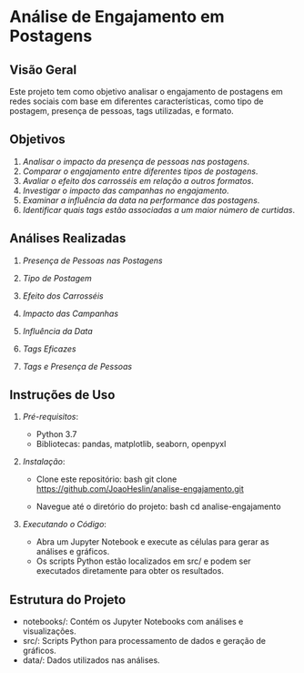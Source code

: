 # Análise de Engajamento em Postagens

## Visão Geral

Este projeto tem como objetivo analisar o engajamento de postagens em redes sociais com base em diferentes características, como tipo de postagem, presença de pessoas, tags utilizadas, e formato. 

## Objetivos

1. *Analisar o impacto da presença de pessoas nas postagens*.
2. *Comparar o engajamento entre diferentes tipos de postagens*.
3. *Avaliar o efeito dos carrosséis em relação a outros formatos*.
4. *Investigar o impacto das campanhas no engajamento*.
5. *Examinar a influência da data na performance das postagens*.
6. *Identificar quais tags estão associadas a um maior número de curtidas*.

## Análises Realizadas

1. *Presença de Pessoas nas Postagens*

2. *Tipo de Postagem*
  
3. *Efeito dos Carrosséis*
   
4. *Impacto das Campanhas*

5. *Influência da Data*

6. *Tags Eficazes*

7. *Tags e Presença de Pessoas*


## Instruções de Uso

1. *Pré-requisitos*:
   - Python 3.7
   - Bibliotecas: pandas, matplotlib, seaborn, openpyxl

2. *Instalação*:
   - Clone este repositório:
     bash
     git clone https://github.com/JoaoHeslin/analise-engajamento.git
     
   - Navegue até o diretório do projeto:
     bash
     cd analise-engajamento
     

3. *Executando o Código*:
   - Abra um Jupyter Notebook e execute as células para gerar as análises e gráficos.
   - Os scripts Python estão localizados em src/ e podem ser executados diretamente para obter os resultados.

## Estrutura do Projeto

- notebooks/: Contém os Jupyter Notebooks com análises e visualizações.
- src/: Scripts Python para processamento de dados e geração de gráficos.
- data/: Dados utilizados nas análises.
